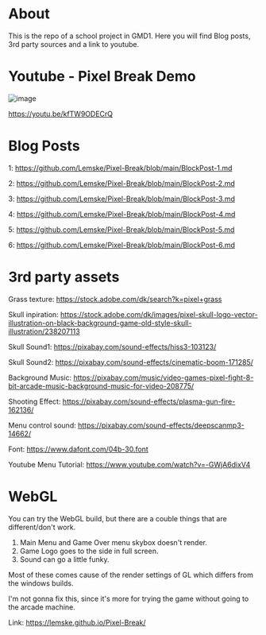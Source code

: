 # About
This is the repo of a school project in GMD1. Here you will find Blog posts, 3rd party sources and a link to youtube.

# Youtube - Pixel Break Demo

![image](https://github.com/Lemske/Pixel-Break/assets/95408442/b34aa8a1-6b8a-492b-9630-f3ee545b8892)

https://youtu.be/kfTW9ODECrQ

# Blog Posts

1: https://github.com/Lemske/Pixel-Break/blob/main/BlockPost-1.md

2: https://github.com/Lemske/Pixel-Break/blob/main/BlockPost-2.md

3: https://github.com/Lemske/Pixel-Break/blob/main/BlockPost-3.md

4: https://github.com/Lemske/Pixel-Break/blob/main/BlockPost-4.md

5: https://github.com/Lemske/Pixel-Break/blob/main/BlockPost-5.md

6: https://github.com/Lemske/Pixel-Break/blob/main/BlockPost-6.md

# 3rd party assets

Grass texture: https://stock.adobe.com/dk/search?k=pixel+grass

Skull inpiration: https://stock.adobe.com/dk/images/pixel-skull-logo-vector-illustration-on-black-background-game-old-style-skull-illustration/238207113

Skull Sound1: https://pixabay.com/sound-effects/hiss3-103123/

Skull Sound2: https://pixabay.com/sound-effects/cinematic-boom-171285/

Background Music: https://pixabay.com/music/video-games-pixel-fight-8-bit-arcade-music-background-music-for-video-208775/

Shooting Effect: https://pixabay.com/sound-effects/plasma-gun-fire-162136/

Menu control sound: https://pixabay.com/sound-effects/deepscanmp3-14662/

Font: https://www.dafont.com/04b-30.font

Youtube Menu Tutorial: https://www.youtube.com/watch?v=-GWjA6dixV4

# WebGL

You can try the WebGL build, but there are a couble things that are different/don't work. 
1. Main Menu and Game Over menu skybox doesn't render.
2. Game Logo goes to the side in full screen.
3. Sound can go a little funky.

Most of these comes cause of the render settings of GL which differs from the windows builds.

I'm not gonna fix this, since it's more for trying the game without going to the arcade machine. 

Link: https://lemske.github.io/Pixel-Break/
